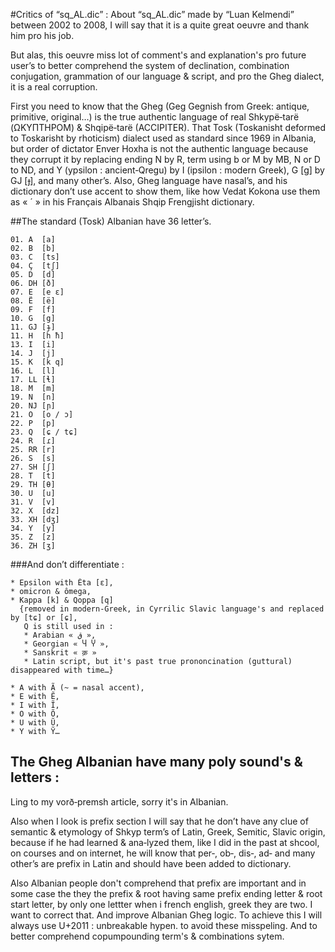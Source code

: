#Critics of “sq_AL.dic” :
About “sq_AL.dic” made by “Luan Kelmendi” between 2002 to 2008, I will say that it is a quite great oeuvre and thank him pro his job.

But alas, this oeuvre miss lot of comment's and explanation's pro future user’s to better comprehend the system of declination, combination conjugation, grammation of our language & script,
and pro the Gheg dialect, it is a real corruption.

First you need to know that the Gheg (Geg Gegnish from Greek: antique, primitive, original…) is the true authentic language of real Shkypë‑tarë (ΩΚΥΠΤΗΡΟΜ) & Shqipë‑tarë (ACCIPITER).
That Tosk (Toskanisht deformed to Toskarisht by rhoticism) dialect used as standard since 1969 in Albania, but order of dictator Enver Hoxha is not the authentic language because they corrupt it by replacing ending N by R, term using b or M by MB, N or D to ND, and Y (ypsilon : ancient‑Qregu) by I (ipsilon : modern Greek), G [g] by GJ [ɟ], and many other’s.
Also, Gheg language have nasal’s, and his dictionary don’t use accent to show them, like how Vedat Kokona use them as « ´ » in his Français Albanais Shqip Frengjisht dictionary.

##The standard (Tosk) Albanian have 36 letter’s.

```
01. A  [a]
02. B  [b]
03. C  [ts]
04. Ç  [tʃ]
05. D  [d]
06. DH [ð]
07. E  [e ɛ]
08. Ë  [ë]
09. F  [f]
10. G  [g]
11. GJ [ɟ]
11. H  [h ħ]
13. I  [i]
14. J  [j]
15. K  [k q]
16. L  [l]
17. LL [ɬ]
18. M  [m]
19. N  [n]
20. NJ [ɲ]
21. O  [o / ɔ]
22. P  [p]
23. Q  [ɕ / tɕ]
24. R  [ɾ]
25. RR [r]
26. S  [s]
27. SH [ʃ]
28. T  [t]
29. TH [θ]
30. U  [u]
31. V  [v]
32. X  [dz]
33. XH [dʒ]
34. Y  [y]
35. Z  [z]
36. ZH [ʒ]
```

###And don’t differentiate :
```
* Epsilon with Êta [ɛ],
* omicron & ômega,
* Kappa [k] & Qoppa [q]
  {removed in modern‑Greek, in Cyrrilic Slavic language's and replaced by [tɕ] or [ɕ],
   Q is still used in :
   * Arabian « ق »,
   * Georgian « Ⴗ Ⴤ »,
   * Sanskrit « क़ »
   * Latin script, but it's past true prononcination (guttural) disappeared with time…}

* A with Ã (~ = nasal accent),
* E with Ẽ,
* I with Ĩ,
* O with Õ,
* U with Ũ,
* Y with Ỹ…
```

## The Gheg Albanian have many poly sound's & letters :

Ling to my vorð‑premsh article, sorry it's in Albanian.

Also when I look is prefix section I will say that he don’t have any clue of semantic & etymology of Shkyp term’s of Latin, Greek, Semitic, Slavic origin, because if he had learned & ana‑lyzed them, like I did in the past at shcool, on courses and on internet, he will know that per‑, ob‑, dis‑, ad‑ and many other’s are prefix in Latin and should have been added to dictionary.

Also Albanian people don't comprehend that prefix are important and in some case the they the prefix & root having same prefix ending letter & root start letter, by only one lettter when i french english, greek they are two. I want to correct that. And improve Albanian Gheg logic. To achieve this I will always use U+2011 : unbreakable hypen. to avoid these misspeling. And to better comprehend copumpounding term's & combinations sytem.
